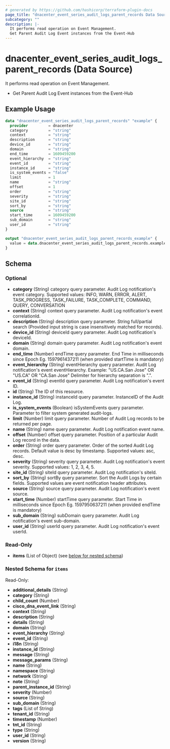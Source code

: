 ```yaml
---
# generated by https://github.com/hashicorp/terraform-plugin-docs
page_title: "dnacenter_event_series_audit_logs_parent_records Data Source - terraform-provider-dnacenter"
subcategory: ""
description: |-
  It performs read operation on Event Management.
  Get Parent Audit Log Event instances from the Event-Hub
---
```


# dnacenter_event_series_audit_logs_parent_records (Data Source)

It performs read operation on Event Management.

- Get Parent Audit Log Event instances from the Event-Hub

## Example Usage

```terraform
data "dnacenter_event_series_audit_logs_parent_records" "example" {
  provider         = dnacenter
  category         = "string"
  context          = "string"
  description      = "string"
  device_id        = "string"
  domain           = "string"
  end_time         = 1609459200
  event_hierarchy  = "string"
  event_id         = "string"
  instance_id      = "string"
  is_system_events = "false"
  limit            = 1
  name             = "string"
  offset           = 1
  order            = "string"
  severity         = "string"
  site_id          = "string"
  sort_by          = "string"
  source           = "string"
  start_time       = 1609459200
  sub_domain       = "string"
  user_id          = "string"
}

output "dnacenter_event_series_audit_logs_parent_records_example" {
  value = data.dnacenter_event_series_audit_logs_parent_records.example.items
}
```

<!-- schema generated by tfplugindocs -->
## Schema

### Optional

- **category** (String) category query parameter. Audit Log notification's event category. Supported values: INFO, WARN, ERROR, ALERT, TASK_PROGRESS, TASK_FAILURE, TASK_COMPLETE, COMMAND, QUERY, CONVERSATION
- **context** (String) context query parameter. Audit Log notification's event correlationId.
- **description** (String) description query parameter. String full/partial search (Provided input string is case insensitively matched for records).
- **device_id** (String) deviceId query parameter. Audit Log notification's deviceId.
- **domain** (String) domain query parameter. Audit Log notification's event domain.
- **end_time** (Number) endTime query parameter. End Time in milliseconds since Epoch Eg. 1597961437211 (when provided startTime is mandatory)
- **event_hierarchy** (String) eventHierarchy query parameter. Audit Log notification's event eventHierarchy. Example: "US.CA.San Jose" OR "US.CA" OR "CA.San Jose" Delimiter for hierarchy separation is ".".
- **event_id** (String) eventId query parameter. Audit Log notification's event ID.
- **id** (String) The ID of this resource.
- **instance_id** (String) instanceId query parameter. InstanceID of the Audit Log.
- **is_system_events** (Boolean) isSystemEvents query parameter. Parameter to filter system generated audit-logs.
- **limit** (Number) limit query parameter. Number of Audit Log records to be returned per page.
- **name** (String) name query parameter. Audit Log notification event name.
- **offset** (Number) offset query parameter. Position of a particular Audit Log record in the data.
- **order** (String) order query parameter. Order of the sorted Audit Log records. Default value is desc by timestamp. Supported values: asc, desc.
- **severity** (String) severity query parameter. Audit Log notification's event severity. Supported values: 1, 2, 3, 4, 5.
- **site_id** (String) siteId query parameter. Audit Log notification's siteId.
- **sort_by** (String) sortBy query parameter. Sort the Audit Logs by certain fields. Supported values are event notification header attributes.
- **source** (String) source query parameter. Audit Log notification's event source.
- **start_time** (Number) startTime query parameter. Start Time in milliseconds since Epoch Eg. 1597950637211 (when provided endTime is mandatory)
- **sub_domain** (String) subDomain query parameter. Audit Log notification's event sub-domain.
- **user_id** (String) userId query parameter. Audit Log notification's event userId.

### Read-Only

- **items** (List of Object) (see [below for nested schema](#nestedatt--items))

<a id="nestedatt--items"></a>
### Nested Schema for `items`

Read-Only:

- **additional_details** (String)
- **category** (String)
- **child_count** (Number)
- **cisco_dna_event_link** (String)
- **context** (String)
- **description** (String)
- **details** (String)
- **domain** (String)
- **event_hierarchy** (String)
- **event_id** (String)
- **i18n** (String)
- **instance_id** (String)
- **message** (String)
- **message_params** (String)
- **name** (String)
- **namespace** (String)
- **network** (String)
- **note** (String)
- **parent_instance_id** (String)
- **severity** (Number)
- **source** (String)
- **sub_domain** (String)
- **tags** (List of String)
- **tenant_id** (String)
- **timestamp** (Number)
- **tnt_id** (String)
- **type** (String)
- **user_id** (String)
- **version** (String)


